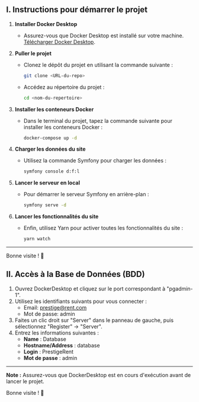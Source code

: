 ## I. Instructions pour démarrer le projet

1. **Installer Docker Desktop**
   - Assurez-vous que Docker Desktop est installé sur votre machine. [Télécharger Docker Desktop](https://www.docker.com/products/docker-desktop).

2. **Puller le projet**
   - Clonez le dépôt du projet en utilisant la commande suivante :
     ```bash
     git clone <URL-du-repo>
     ```
   - Accédez au répertoire du projet :
     ```bash
     cd <nom-du-repertoire>
     ```

3. **Installer les conteneurs Docker**
   - Dans le terminal du projet, tapez la commande suivante pour installer les conteneurs Docker :
     ```bash
     docker-compose up -d
     ```

4. **Charger les données du site**
   - Utilisez la commande Symfony pour charger les données :
     ```bash
     symfony console d:f:l
     ```

5. **Lancer le serveur en local**
   - Pour démarrer le serveur Symfony en arrière-plan :
     ```bash
     symfony serve -d
     ```

6. **Lancer les fonctionnalités du site**
   - Enfin, utilisez Yarn pour activer toutes les fonctionnalités du site :
     ```bash
     yarn watch
     ```

---

Bonne visite ! 🎉


## II. Accès à la Base de Données (BDD)

1. Ouvrez DockerDesktop et cliquez sur le port correspondant à "pgadmin-1".
2. Utilisez les identifiants suivants pour vous connecter :
   - Email: prestige@rent.com
   - Mot de passe: admin
3. Faites un clic droit sur "Server" dans le panneau de gauche, puis sélectionnez "Register" -> "Server".
4. Entrez les informations suivantes :
   - **Name** : Database
   - **Hostname/Address** : database
   - **Login** : PrestigeRent
   - **Mot de passe** : admin

---

**Note :** Assurez-vous que DockerDesktop est en cours d'exécution avant de lancer le projet.

Bonne visite ! 🎉
